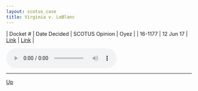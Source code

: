 ```yaml
---
layout: scotus_case
title: Virginia v. LeBlanc
---
```


| Docket # | Date Decided | SCOTUS Opinion | Oyez |
| 16-1177 | 12 Jun 17 | [Link](https://www.supremecourt.gov/opinions/preliminaryprint/582US1PP_Web.pdf#page=114) | [Link](https://www.oyez.org/cases/2016/16-1177) |

<audio controls>
   <source src='./resources/16-1177.mp3' type='audio/mpeg'>
</audio>

<object data='./resources/16-1177.pdf' type='application/pdf'></object>

---

[Up](./README.md)